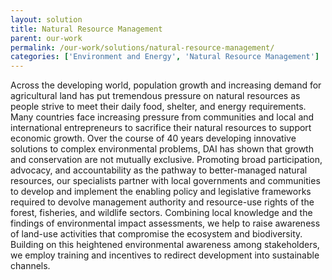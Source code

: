 ```yaml
---
layout: solution
title: Natural Resource Management
parent: our-work
permalink: /our-work/solutions/natural-resource-management/
categories: ['Environment and Energy', 'Natural Resource Management']
---
```


Across the developing world, population growth and increasing demand for agricultural land has put tremendous pressure on natural resources as people strive to meet their daily food, shelter, and energy requirements. Many countries face increasing pressure from communities and local and international entrepreneurs to sacrifice their natural resources to support economic growth. Over the course of 40 years developing innovative solutions to complex environmental problems, DAI has shown that growth and conservation are not mutually exclusive. Promoting broad participation, advocacy, and accountability as the pathway to better-managed natural resources, our specialists partner with local governments and communities to develop and implement the enabling policy and legislative frameworks required to devolve management authority and resource-use rights of the forest, fisheries, and wildlife sectors. Combining local knowledge and the findings of environmental impact assessments, we help to raise awareness of land-use activities that compromise the ecosystem and biodiversity. Building on this heightened environmental awareness among stakeholders, we employ training and incentives to redirect development into sustainable channels.
